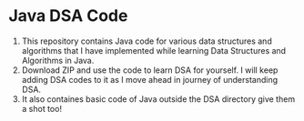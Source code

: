 <h1>Java DSA Code</h1>
<ol>
<li>This repository contains Java code for various data structures and algorithms that I have implemented while learning Data Structures and Algorithms in Java.</li>
<li>Download ZIP and use the code to learn DSA for yourself. I will keep adding DSA codes to it as I move ahead in journey of understanding DSA.</li>
<li>It also containes basic code of Java outside the DSA directory give them a shot too!</li></ol>
